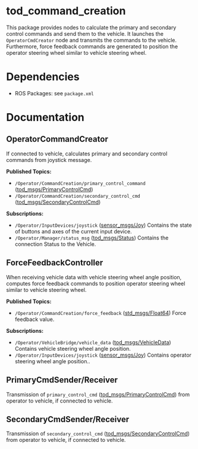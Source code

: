 # tod_command_creation
This package provides nodes to calculate the primary and secondary control commands and send them to the vehicle.
It launches the `OperatorCmdCreator` node and transmits the commands to the vehicle.
Furthermore, force feedback commands are generated to position the operator steering wheel similar to vehicle steering wheel.


# Dependencies
  * ROS Packages: see `package.xml`


# Documentation

## OperatorCommandCreator
If connected to vehicle, calculates primary and secondary control commands from joystick message.

**Published Topics:**
 * `/Operator/CommandCreation/primary_control_command` ([tod_msgs/PrimaryControlCmd](https://github.com/TUMFTM/tod_common/blob/master/tod_msgs/msg/PrimaryControlCmd.msg))
 * `/Operator/CommandCreation/secondary_control_cmd` ([tod_msgs/SecondaryControlCmd](https://github.com/TUMFTM/tod_common/blob/master/tod_msgs/msg/SecondaryControlCmd.msg))

**Subscriptions:**
 * `/Operator/InputDevices/joystick` ([sensor_msgs/Joy](http://docs.ros.org/en/melodic/api/sensor_msgs/html/msg/Joy.html)) Contains the state of buttons and axes of the current input device.
 * `/Operator/Manager/status_msg` ([tod_msgs/Status](https://github.com/TUMFTM/tod_common/blob/master/tod_msgs/msg/Status.msg)) Contains the connection Status to the Vehicle.


## ForceFeedbackController
When receiving vehicle data with vehicle steering wheel angle position, computes force feedback commands to position operator steering wheel similar to vehicle steering wheel.

**Published Topics:**
 * `/Operator/CommandCreation/force_feedback` ([std_msgs/Float64](http://docs.ros.org/en/noetic/api/std_msgs/html/msg/Float64.html)) Force feedback value.

**Subscriptions:**
 * `/Operator/VehicleBridge/vehicle_data` ([tod_msgs/VehicleData](https://github.com/TUMFTM/tod_common/blob/master/tod_msgs/msg/VehicleData.msg)) Contains vehicle steering wheel angle position.
 * `/Operator/InputDevices/joystick` ([sensor_msgs/Joy](http://docs.ros.org/en/melodic/api/sensor_msgs/html/msg/Joy.html)) Contains operator steering wheel angle position..


## PrimaryCmdSender/Receiver
Transmission of `primary_control_cmd` ([tod_msgs/PrimaryControlCmd](https://github.com/TUMFTM/tod_common/blob/master/tod_msgs/msg/PrimaryControlCmd.msg)) from operator to vehicle, if connected to vehicle.

## SecondaryCmdSender/Receiver
Transmission of `secondary_control_cmd` ([tod_msgs/SecondaryControlCmd](https://github.com/TUMFTM/tod_common/blob/master/tod_msgs/msg/SecondaryControlCmd.msg)) from operator to vehicle, if connected to vehicle.
